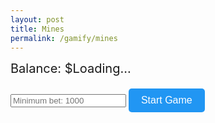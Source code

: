 ```yaml
---
layout: post
title: Mines
permalink: /gamify/mines
---
```


<style>
  .game-container {
    display: grid;
    grid-template-columns: repeat(5, 60px);
    gap: 10px;
    margin-bottom: 20px;
  }
  .tile {
    width: 60px;
    height: 60px;
    background-color: #2a2a2a;
    border: 1px solid #444;
    display: flex;
    align-items: center;
    justify-content: center;
    font-size: 18px;
    color: white;
    cursor: pointer;
  }
  .tile.safe {
    background-color: #4caf50;
  }
  .tile.mine {
    background-color: #f44336;
  }
  .controls {
    margin-bottom: 20px;
  }
  button {
    padding: 10px 20px;
    background-color: #2196f3;
    color: white;
    border: none;
    border-radius: 5px;
    cursor: pointer;
    font-size: 16px;
  }
  button:hover {
    background-color: #1976d2;
  }
  .balance {
    font-size: 20px;
    margin-bottom: 20px;
  }
  .tile.revealed {
    cursor: not-allowed;
    opacity: 0.7;
  }
  .picked {
    box-shadow: inset 0 0 0 3px #ffeb3b;
  }
</style>

<div class="balance">Balance: $<span id="balance">Loading...</span></div>
<div class="controls">
  <input type="number" id="bet" placeholder="Minimum bet: 1000" min="1000" />
  <button id="startButton">Start Game</button>
</div>
<div class="game-container" id="game-container"></div>

<script type="module">
  import { javaURI, fetchOptions } from '{{site.baseurl}}/assets/js/api/config.js';
  
  const MINIMUM_BET = 1000;
  const gridSize = 5;
  const mineCount = 15;
  let currentMultiplier = 1.5;
  let gameActive = false;
  let currentBet = 0;
  let uid = "";
  let clickedTiles = new Set();

  const gameContainer = document.getElementById('game-container');
  const balanceDisplay = document.getElementById('balance');
  const betInput = document.getElementById('bet');

  async function getUID() {
    try {
      const response = await fetch(`${javaURI}/api/person/get`, fetchOptions);
      if (!response.ok) throw new Error('Failed to fetch UID');
      const data = await response.json();
      uid = data.uid;
      balanceDisplay.textContent = data.balance;
    } catch (error) {
      console.error('Error:', error);
      alert('Failed to authenticate');
    }
  }

  async function updateMinesBalance(amount) {
    try {
      const response = await fetch(`${javaURI}/api/casino/mines/save`, {
        method: 'POST',
        headers: {
          'Content-Type': 'application/json',
          ...fetchOptions.headers
        },
        body: JSON.stringify({
          uid: uid,
          bet: amount
        })
      });

      if (!response.ok) throw new Error('Balance update failed');
      const result = await response.json();
      balanceDisplay.textContent = result.updatedBalance;
      return result.updatedBalance;
    } catch (error) {
      console.error('Error:', error);
      alert('Transaction failed. Please try again.');
      return null;
    }
  }

  function generateMines() {
    const mines = new Set();
    while (mines.size < mineCount) {
      mines.add(Math.floor(Math.random() * gridSize * gridSize));
    }
    return mines;
  }

  async function startGame() {
    if (gameActive) return alert('Game is already active!');
    
    currentBet = parseInt(betInput.value);
    if (isNaN(currentBet) || currentBet < MINIMUM_BET) {
      return alert(`Minimum bet is $${MINIMUM_BET}!`);
    }

    const result = await updateMinesBalance(-currentBet);
    if (!result) return;

    gameActive = true;
    clickedTiles = new Set();
    gameContainer.innerHTML = '';

    const mines = generateMines();

    for (let i = 0; i < gridSize * gridSize; i++) {
      const tile = document.createElement('div');
      tile.classList.add('tile');
      tile.dataset.index = i;

      tile.addEventListener('click', async () => {
        if (!gameActive || tile.classList.contains('revealed')) return;

        const index = parseInt(tile.dataset.index);
        clickedTiles.add(index);
        tile.classList.add('revealed');

        if (mines.has(index)) {
          tile.classList.add('mine');
          gameActive = false;

          // Reveal all mines and highlight clicked tiles
          gameContainer.querySelectorAll('.tile').forEach(t => {
            const idx = parseInt(t.dataset.index);
            if (mines.has(idx)) {
              t.classList.add('mine', 'revealed');
            }
            if (clickedTiles.has(idx)) {
              t.classList.add('picked');
            }
          });

          alert('Game Over! You hit a mine.');
        } else {
          tile.classList.add('safe');
          await updateMinesBalance(currentMultiplier * currentBet);
        }
      });

      gameContainer.appendChild(tile);
    }
  }
  document.addEventListener('DOMContentLoaded', async () => {
    await getUID();
    document.getElementById('startButton').addEventListener('click', startGame);
  });
</script>